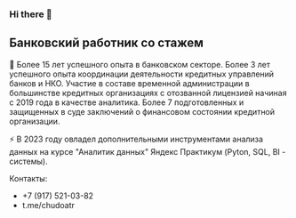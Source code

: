 ### Hi there 👋

## Банковский работник со стажем
🔭 Более 15 лет успешного опыта в банковском секторе.
Более 3 лет успешного опыта координации деятельности кредитных управлений банков и НКО.
Участие в составе временной администрации в большинстве кредитных организациях с отозванной лицензией начиная с 2019 года в качестве аналитика.
Более 7 подготовленных и защищенных в суде заключений о финансовом состоянии кредитной организации.

⚡ В 2023 году овладел дополнительными инструментами анализа данных на курсе "Аналитик данных" Яндекс Практикум (Pyton, SQL, BI - системы).

Контакты:
- +7 (917) 521-03-82 
- t.me/chudoatr
 

